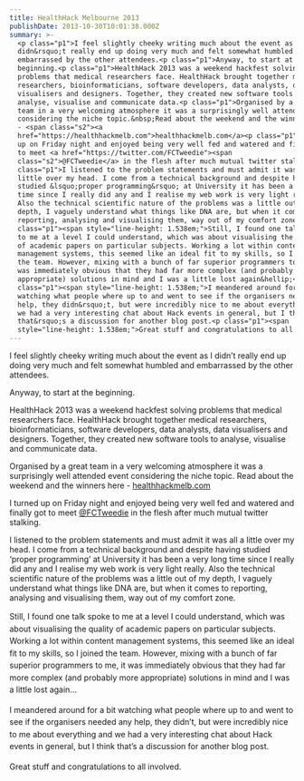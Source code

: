 ```yaml
---
title: HealthHack Melbourne 2013
publishDate: 2013-10-30T10:01:38.000Z
summary: >-
  <p class="p1">I feel slightly cheeky writing much about the event as I
  didn&rsquo;t really end up doing very much and felt somewhat humbled and
  embarrassed by the other attendees.<p class="p1">Anyway, to start at the
  beginning.<p class="p1">HealthHack 2013 was a weekend hackfest solving
  problems that medical researchers face. HealthHack brought together medical
  researchers, bioinformaticians, software developers, data analysts, data
  visualisers and designers. Together, they created new software tools to
  analyse, visualise and communicate data.<p class="p1">Organised by a great
  team in a very welcoming atmosphere it was a surprisingly well attended event
  considering the niche topic.&nbsp;Read about the weekend and the winners here
  - <span class="s2"><a
  href="https://healthhackmelb.com">healthhackmelb.com</a><p class="p1">I turned
  up on Friday night and enjoyed being very well fed and watered and finally got
  to meet <a href="https://twitter.com/FCTweedie"><span
  class="s2">@FCTweedie</a> in the flesh after much mutual twitter stalking.<p
  class="p1">I listened to the problem statements and must admit it was all a
  little over my head. I come from a technical background and despite having
  studied &lsquo;proper programming&rsquo; at University it has been a very long
  time since I really did any and I realise my web work is very light really.
  Also the technical scientific nature of the problems was a little out of my
  depth, I vaguely understand what things like DNA are, but when it comes to
  reporting, analysing and visualising them, way out of my comfort zone.<p
  class="p1"><span style="line-height: 1.538em;">Still, I found one talk spoke
  to me at a level I could understand, which was about visualising the quality
  of academic papers on particular subjects. Working a lot within content
  management systems, this seemed like an ideal fit to my skills, so I joined
  the team. However, mixing with a bunch of far superior programmers to me, it
  was immediately obvious that they had far more complex (and probably more
  appropriate) solutions in mind and I was a little lost again&hellip;<p
  class="p1"><span style="line-height: 1.538em;">I meandered around for a bit
  watching what people where up to and went to see if the organisers needed any
  help, they didn&rsquo;t, but were incredibly nice to me about everything and
  we had a very interesting chat about Hack events in general, but I think
  that&rsquo;s a discussion for another blog post.<p class="p1"><span
  style="line-height: 1.538em;">Great stuff and congratulations to all involved.
---
```

<p class="p1">I feel slightly cheeky writing much about the event as I didn&rsquo;t really end up doing very much and felt somewhat humbled and embarrassed by the other attendees.<p class="p1">Anyway, to start at the beginning.<p class="p1">HealthHack 2013 was a weekend hackfest solving problems that medical researchers face. HealthHack brought together medical researchers, bioinformaticians, software developers, data analysts, data visualisers and designers. Together, they created new software tools to analyse, visualise and communicate data.<p class="p1">Organised by a great team in a very welcoming atmosphere it was a surprisingly well attended event considering the niche topic.&nbsp;Read about the weekend and the winners here - <span class="s2"><a href="https://healthhackmelb.com">healthhackmelb.com</a><p class="p1">I turned up on Friday night and enjoyed being very well fed and watered and finally got to meet <a href="https://twitter.com/FCTweedie"><span class="s2">@FCTweedie</a> in the flesh after much mutual twitter stalking.<p class="p1">I listened to the problem statements and must admit it was all a little over my head. I come from a technical background and despite having studied &lsquo;proper programming&rsquo; at University it has been a very long time since I really did any and I realise my web work is very light really. Also the technical scientific nature of the problems was a little out of my depth, I vaguely understand what things like DNA are, but when it comes to reporting, analysing and visualising them, way out of my comfort zone.<p class="p1"><span style="line-height: 1.538em;">Still, I found one talk spoke to me at a level I could understand, which was about visualising the quality of academic papers on particular subjects. Working a lot within content management systems, this seemed like an ideal fit to my skills, so I joined the team. However, mixing with a bunch of far superior programmers to me, it was immediately obvious that they had far more complex (and probably more appropriate) solutions in mind and I was a little lost again&hellip;<p class="p1"><span style="line-height: 1.538em;">I meandered around for a bit watching what people where up to and went to see if the organisers needed any help, they didn&rsquo;t, but were incredibly nice to me about everything and we had a very interesting chat about Hack events in general, but I think that&rsquo;s a discussion for another blog post.<p class="p1"><span style="line-height: 1.538em;">Great stuff and congratulations to all involved.
